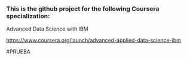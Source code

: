 ### This is the github project for the following Coursera specialization:

Advanced Data Science with IBM

https://www.coursera.org/launch/advanced-applied-data-science-ibm

#PRUEBA
